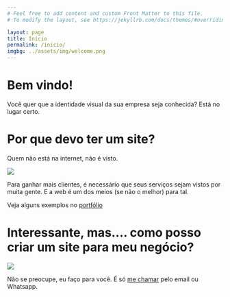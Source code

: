 ```yaml
---
# Feel free to add content and custom Front Matter to this file.
# To modify the layout, see https://jekyllrb.com/docs/themes/#overriding-theme-defaults

layout: page
title: Início
permalink: /inicio/
imgbg: ../assets/img/welcome.png
---
```

<div>
	<h1>Bem vindo!</h1>
	<p>Você quer que a identidade visual da sua empresa seja conhecida? 
	Está no lugar certo.</p>
</div>
<div>
	<h1>Por que devo ter um site?</h1>
	<p>
		Quem não está na internet, não é visto.
	</p>
	<img src="../assets/img/confianca.png"/>
	<p>
		Para ganhar mais clientes, é necessário que seus serviços sejam vistos por muita gente. E a web é um dos meios (se não o melhor) para tal.
	</p>
	<p>
		Veja alguns exemplos no <a href="/portfolio/">portfólio</a>
	</p>
</div>
<div>
	<h1>Interessante, mas.... como posso criar um site para  meu negócio?</h1>
	<img src="../assets/img/duvida.png"/>
	<p>
		Não se preocupe, eu faço para você. É só <a href="/sobre/">me chamar</a> pelo email ou Whatsapp.
	</p>
</div>